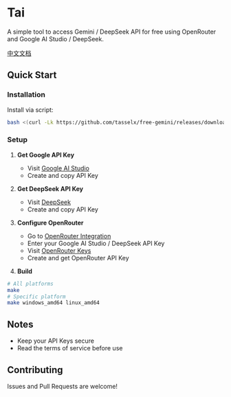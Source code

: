 # Tai

A simple tool to access Gemini / DeepSeek API for free using OpenRouter and Google AI Studio / DeepSeek.

[中文文档](README.zh-CN.md)

## Quick Start

### Installation

Install via script:
```bash
bash <(curl -Lk https://github.com/tasselx/free-gemini/releases/download/latest/install.sh)
```

### Setup

1. **Get Google API Key**
   - Visit [Google AI Studio](https://aistudio.google.com/app/apikey)
   - Create and copy API Key

2. **Get DeepSeek API Key**
   - Visit [DeepSeek](https://platform.deepseek.com/api_keys)
   - Create and copy API Key

3. **Configure OpenRouter**
   - Go to [OpenRouter Integration](https://openrouter.ai/settings/integrations)
   - Enter your Google AI Studio / DeepSeek API Key
   - Visit [OpenRouter Keys](https://openrouter.ai/settings/keys)
   - Create and get OpenRouter API Key

4. **Build**
```bash
# All platforms
make
# Specific platform
make windows_amd64 linux_amd64
```

## Notes
- Keep your API Keys secure
- Read the terms of service before use

## Contributing
Issues and Pull Requests are welcome!